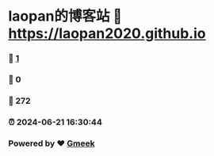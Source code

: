 # laopan的博客站 :link: https://laopan2020.github.io 
### :page_facing_up: [1](https://laopan2020.github.io/tag.html) 
### :speech_balloon: 0 
### :hibiscus: 272 
### :alarm_clock: 2024-06-21 16:30:44 
### Powered by :heart: [Gmeek](https://github.com/Meekdai/Gmeek)
